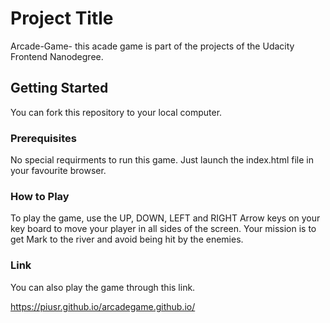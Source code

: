# Project Title

Arcade-Game- this acade game is part of the projects of the Udacity Frontend Nanodegree.

## Getting Started

You can fork this repository to your local computer.

### Prerequisites

No special requirments to run this game. Just launch the index.html file in your favourite browser.




### How to Play

To play the game, use the UP, DOWN, LEFT and RIGHT Arrow keys on your key board to move your player in all sides of the screen.
Your mission is to get Mark to the river and avoid being hit by the enemies.





### Link

You can also play the game through this link.

https://piusr.github.io/arcadegame.github.io/
